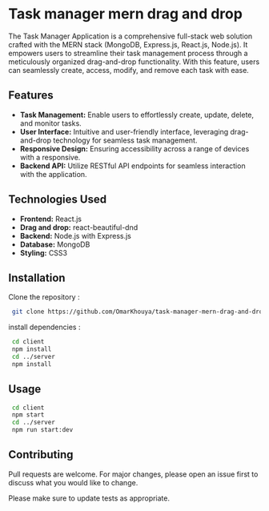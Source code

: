 # Task manager mern drag and drop

The Task Manager Application is a comprehensive full-stack web solution crafted with the MERN stack (MongoDB, Express.js, React.js, Node.js). It empowers users to streamline their task management process through a meticulously organized drag-and-drop functionality. With this feature, users can seamlessly create, access, modify, and remove each task with ease.

## Features

- **Task Management:** Enable users to effortlessly create, update, delete, and monitor tasks.
- **User Interface:** Intuitive and user-friendly interface, leveraging drag-and-drop technology for seamless task management.
- **Responsive Design:** Ensuring accessibility across a range of devices with a responsive.
- **Backend API:** Utilize RESTful API endpoints for seamless interaction with the application.

## Technologies Used

- **Frontend:** React.js
- **Drag and drop:** react-beautiful-dnd 
- **Backend:** Node.js with Express.js
- **Database:** MongoDB
- **Styling:** CSS3

## Installation

Clone the repository :

```bash
 git clone https://github.com/OmarKhouya/task-manager-mern-drag-and-drop.git
```

install dependencies :

```bash
 cd client
 npm install
 cd ../server
 npm install
```

## Usage

```bash
 cd client
 npm start
 cd ../server
 npm run start:dev
```

## Contributing

Pull requests are welcome. For major changes, please open an issue first
to discuss what you would like to change.

Please make sure to update tests as appropriate.

